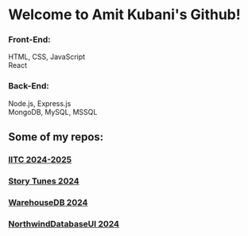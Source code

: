 # Welcome to Amit Kubani's Github!


### Front-End:
HTML, CSS, JavaScript<br>
React


### Back-End:
Node.js, Express.js<br>
MongoDB, MySQL, MSSQL


## Some of my repos:
### [IITC 2024-2025](https://github.com/AgitAgit/IITC/blob/main/README.md#iitc)
### [Story Tunes 2024](https://github.com/AgitAgit/MediaDB/blob/main/README.md#story-tunes)
### [WarehouseDB 2024](https://github.com/AgitAgit/WarehouseDataBaseUI)
### [NorthwindDatabaseUI 2024](https://github.com/AgitAgit/NorthwindDataBaseUI/tree/main)
<!--
Skills
TypeScript
Testing frameworks (Jest, Mocha, Cypress)
State management (Redux, Context API)
CSS preprocessors (Sass, Less)
Build tools (Webpack, Parcel)
Back-End:
Node.js
Express.js
MongoDB, PostgreSQL, MySQL
GraphQL
RESTful API design
DevOps:
Git
Version control
Deployment tools (Heroku, Netlify)
CI/CD pipelines
Projects
Project 1
Description:
Technologies used:
Link:
Project 2
Description:
Technologies used:
Link:
Project 3
Description:
Technologies used:
Link:
Contact
Email: [email address removed]
LinkedIn: your_linkedin_profile
GitHub: your_github_username
-->
<!--
**AgitAgit/AgitAgit** is a ✨ _special_ ✨ repository because its `README.md` (this file) appears on your GitHub profile.

Here are some ideas to get you started:

- 🔭 I’m currently working on ...
- 🌱 I’m currently learning ...
- 👯 I’m looking to collaborate on ...
- 🤔 I’m looking for help with ...
- 💬 Ask me about ...
- 📫 How to reach me: ...
- 😄 Pronouns: ...
- ⚡ Fun fact: ...
-->
